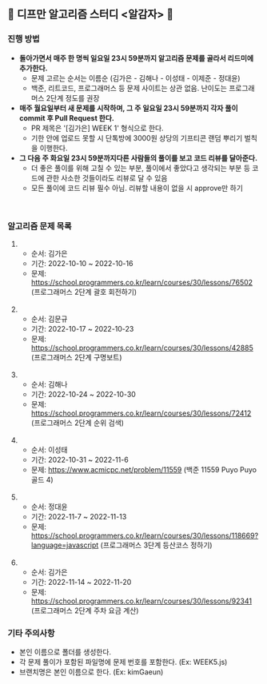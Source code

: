 ## 🥔 디프만 알고리즘 스터디 <알감자> 🥔

### 진행 방법

- <b>돌아가면서 매주 한 명씩 일요일 23시 59분까지 알고리즘 문제를 골라서 리드미에 추가한다.</b>
    - 문제 고르는 순서는 이름순 (김가은 - 김해나 - 이성태 - 이제준 - 정대윤)
    - 백준, 리트코드, 프로그래머스 등 문제 사이트는 상관 없음. 난이도는 프로그래머스 2단계 정도를 권장
-  <b>매주 월요일부터 새 문제를 시작하며, 그 주 일요일 23시 59분까지 각자 풀이 commit 후 Pull Request 한다.</b>
    - PR 제목은 '[김가은] WEEK 1' 형식으로 한다. 
    - 기한 안에 업로드 못할 시 단톡방에 3000원 상당의 기프티콘 랜덤 뿌리기 벌칙을 이행한다. 
- <b>그 다음 주 화요일 23시 59분까지다른 사람들의 풀이를 보고 코드 리뷰를 달아준다.</b>  
    - 더 좋은 풀이를 위해 고칠 수 있는 부분, 풀이에서 좋았다고 생각되는 부분 등 코드에 관한 사소한 것들이라도 리뷰로 달 수 있음
    - 모든 풀이에 코드 리뷰 필수 아님. 리뷰할 내용이 없을 시 approve만 하기
</br>

### 알고리즘 문제 목록

1.
    - 순서: 김가은
    - 기간: 2022-10-10 ~ 2022-10-16
    - 문제: https://school.programmers.co.kr/learn/courses/30/lessons/76502 (프로그래머스 2단계 괄호 회전하기)
    </br>
2.
    - 순서: 김문규
    - 기간: 2022-10-17 ~ 2022-10-23
    - 문제: https://school.programmers.co.kr/learn/courses/30/lessons/42885 (프로그래머스 2단계 구명보트)
    </br>
3.
    - 순서: 김해나
    - 기간: 2022-10-24 ~ 2022-10-30
    - 문제: https://school.programmers.co.kr/learn/courses/30/lessons/72412 (프로그래머스 2단계 순위 검색)
    </br>
4.
    - 순서: 이성태
    - 기간: 2022-10-31 ~ 2022-11-6
    - 문제: https://www.acmicpc.net/problem/11559 (백준 11559 Puyo Puyo 골드 4)
    </br>
5. 
    - 순서: 정대윤
    - 기간: 2022-11-7 ~ 2022-11-13
    - 문제: https://school.programmers.co.kr/learn/courses/30/lessons/118669?language=javascript (프로그래머스 3단계 등산코스 정하기)
    </br>
6. 
    - 순서: 김가은
    - 기간: 2022-11-14 ~ 2022-11-20
    - 문제: https://school.programmers.co.kr/learn/courses/30/lessons/92341 (프로그래머스 2단계 주차 요금 계산)

### 기타 주의사항
- 본인 이름으로 폴더를 생성한다. 
- 각 문제 풀이가 포함된 파일명에 문제 번호를 포함한다. (Ex: WEEK5.js)
- 브랜치명은 본인 이름으로 한다. (Ex: kimGaeun)
